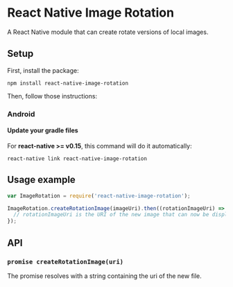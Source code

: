 # React Native Image Rotation

A React Native module that can create rotate versions of local images.

## Setup

First, install the package:
```
npm install react-native-image-rotation
```

Then, follow those instructions:

### Android

#### Update your gradle files

For **react-native >= v0.15**, this command will do it automatically:
```
react-native link react-native-image-rotation
```

## Usage example

```javascript
var ImageRotation = require('react-native-image-rotation');

ImageRotation.createRotationImage(imageUri).then((rotationImageUri) => {
  // rotationImageUri is the URI of the new image that can now be displayed, uploaded...
});
```

## API

### `promise createRotationImage(uri)`

The promise resolves with a string containing the uri of the new file.
